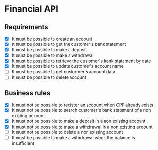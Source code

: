 # Financial API

## Requirements

- [x] It must be possible to create an account
- [x] It must be possible to get the customer's bank statement
- [x] It must be possible to make a deposit
- [x] It must be possible to make a withdrawal
- [x] It must be possible to retrieve the customer's bank statement by date
- [x] It must be possible to update customer's account name
- [ ] It must be possible to get custormer's account data
- [ ] It must be possible to delete account

## Business rules

- [x] It must not be possible to register an account when CPF already exists
- [x] It must not be possible to search customer's bank statement of a non existing account
- [x] It must not be possible to make a deposit in a non existing account
- [x] It must not be possible to make a withdrawal in a non existing account
- [ ] It must not be possible to delete a non existing account
- [ ] It must be possible to make a withdrawal when the balance is insufficient
